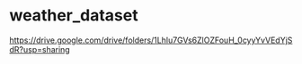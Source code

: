 # weather_dataset
https://drive.google.com/drive/folders/1Lhlu7GVs6ZlOZFouH_0cyyYvVEdYjSdR?usp=sharing

